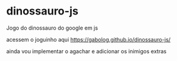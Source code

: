 # dinossauro-js
Jogo do dinossauro do google em js

acessem o joguinho aqui
https://gabolog.github.io/dinossauro-js/

ainda vou implementar o agachar e adicionar os inimigos extras
